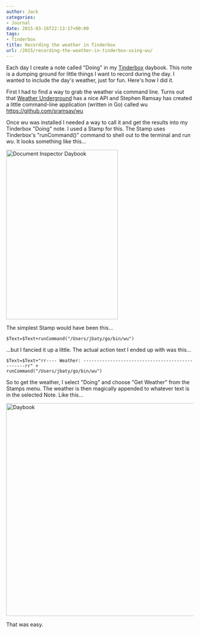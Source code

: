 ```yaml
---
author: Jack
categories:
- Journal
date: 2015-03-16T22:13:17+00:00
tags:
- Tinderbox
title: Recording the weather in Tinderbox
url: /2015/recording-the-weather-in-tinderbox-using-wu/
---
```


Each day I create a note called "Doing" in my [Tinderbox][1] daybook. This note is a dumping ground for little things I want to record during the day. I wanted to include the day's weather, just for fun. Here's how I did it.

First I had to find a way to grab the weather via command line. Turns out that [Weather Underground][2] has a nice API and Stephen Ramsay has created a little command-line application (written in Go) called wu <https://github.com/sramsay/wu>

Once _wu_ was installed I needed a way to call it and get the results into my Tinderbox "Doing" note. I used a Stamp for this. The Stamp uses Tinderbox's "runCommand()" command to shell out to the terminal and run _wu_. It looks something like this&#8230;

<img title="Document_Inspector__Daybook.png" src="/wp-content/uploads/2015/03/Document_Inspector__Daybook.png" alt="Document Inspector Daybook" width="300" height="455" border="0" />

The simplest Stamp would have been this&#8230;

`$Text=$Text+runCommand("/Users/jbaty/go/bin/wu")`

&#8230;but I fancied it up a little. The actual action text I ended up with was this&#8230;

    $Text=$Text+"rr---- Weather: ------------------------------------------------rr" +
    runCommand("/Users/jbaty/go/bin/wu")
    

So to get the weather, I select "Doing" and choose "Get Weather" from the Stamps menu. The weather is then magically appended to whatever text is in the selected Note. Like this&#8230;

<img title="Daybook.png" src="/wp-content/uploads/2015/03/Daybook.png" alt="Daybook" width="591" height="571" border="0" />

That was easy.

 [1]: http://www.eastgate.com/Tinderbox/
 [2]: http://www.wunderground.com/?apiref=401ecb7a99041ee4